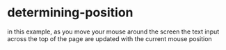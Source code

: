 # determining-position
in this example, as you move your mouse around the screen the text input across the top of the page are updated with the current mouse position  
